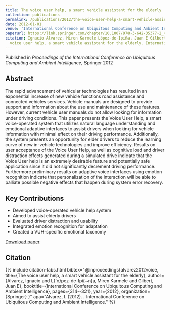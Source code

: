 ```yaml
---
title: The voice user help, a smart vehicle assistant for the elderly
collection: publications
permalink: /publications/2012/the-voice-user-help-a-smart-vehicle-assistant-for
date: 2012-01-01
venue: 'International Conference on Ubiquitous Computing and Ambient Intelligence'
paperurl: https://link.springer.com/chapter/10.1007/978-3-642-35377-2_43
citation: Ignacio Alvarez, Miren Karmele López-de-Ipiña, Juan E Gilbert. (2012). The
  voice user help, a smart vehicle assistant for the elderly. International Conference on Ubiquitous Computing and Ambient Intelligence.
---
```


Published in *Proceedings of the International Conference on Ubiquitous Computing and Ambient Intelligence*, Springer 2012

## Abstract

The rapid advancement of vehicular technologies has resulted in an exponential increase of new vehicle functions road assistance and connected vehicles services. Vehicle manuals are designed to provide support and information about the use and maintenance of these features. However, current vehicle user manuals do not allow looking for information under driving conditions. This paper presents the Voice User Help, a smart voice-operated system that utilizes natural language understanding and emotional adaptive interfaces to assist drivers when looking for vehicle information with minimal effect on their driving performance. Additionally, the system presents an opportunity for elder drivers to reduce the learning curve of new in-vehicle technologies and  improve efficiency. Results on user acceptance of the Voice User Help, as well as cognitive load and driver distraction effects generated during a simulated drive indicate that the Voice User help is an extremely desirable feature and potentially safe application since it did not significantly decrement driving performance. Furthermore preliminary results on adaptive voice interfaces using emotion recognition indicate that personalization of the interaction will be able to palliate possible negative effects that happen during system error recovery.

## Key Contributions

* Developed voice-operated vehicle help system
* Aimed to assist elderly drivers
* Evaluated driver distraction and usability
* Integrated emotion recognition for adaptation
* Created a VUH-specific emotional taxonomy

[Download paper](https://link.springer.com/chapter/10.1007/978-3-642-35377-2_43)


## Citation

{% include citation-tabs.html 
  bibtex="@inproceedings{alvarez2012voice,
  title={The voice user help, a smart vehicle assistant for the elderly},
  author={Alvarez, Ignacio and L{\'o}pez-de-Ipi{\~n}a, Miren Karmele and Gilbert, Juan E},
  booktitle={International Conference on Ubiquitous Computing and Ambient Intelligence},
  pages={314--321},
  year={2012},
  organization={Springer}
}" 
  apa="Alvarez, I. (2012). . International Conference on Ubiquitous Computing and Ambient Intelligence." %}